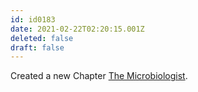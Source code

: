 ```yaml
---
id: id0183
date: 2021-02-22T02:20:15.001Z
deleted: false
draft: false
---
```


Created a new Chapter [The Microbiologist][1].

[1]: the-microbiologist.html
